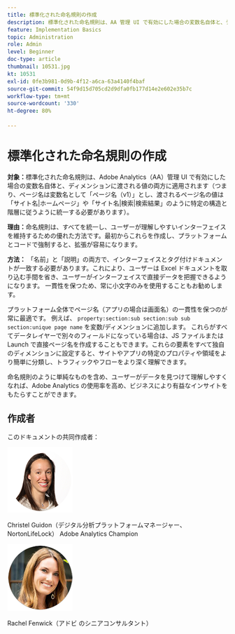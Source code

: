 ```yaml
---
title: 標準化された命名規則の作成
description: 標準化された命名規則は、AA 管理 UI で有効にした場合の変数名自体と、ディメンションに渡される値の両方に適用されます。
feature: Implementation Basics
topic: Administration
role: Admin
level: Beginner
doc-type: article
thumbnail: 10531.jpg
kt: 10531
exl-id: 0fe3b981-0d9b-4f12-a6ca-63a4140f4baf
source-git-commit: 54f9d15d705cd2d9dfa0fb177d14e2e602e35b7c
workflow-type: tm+mt
source-wordcount: '330'
ht-degree: 80%

---
```


# 標準化された命名規則の作成

**対象：**&#x200B;標準化された命名規則は、Adobe Analytics（AA）管理 UI で有効にした場合の変数名自体と、ディメンションに渡される値の両方に適用されます（つまり、ページ名は変数名として「ページ名（v1）」とし、渡されるページ名の値は「サイト名|ホームページ」や「サイト名|検索|検索結果」のように特定の構造と階層に従うように統一する必要があります）。

**理由：**&#x200B;命名規則は、すべてを統一し、ユーザーが理解しやすいインターフェイスを維持するための優れた方法です。最初からこれらを作成し、プラットフォームとコードで強制すると、拡張が容易になります。

**方法：** 「名前」と「説明」の両方で、インターフェイスとタグ付けドキュメントが一致する必要があります。これにより、ユーザーは Excel ドキュメントを取り込む手間を省き、ユーザーがインターフェイスで直接データを把握できるようになります。 一貫性を保つため、常に小文字のみを使用することもお勧めします。

プラットフォーム全体でページ名（アプリの場合は画面名）の一貫性を保つのが常に最適です。 例えば、 `property:section:sub section:sub sub section:unique page name` を変数/ディメンションに追加します。 これらがすべてデータレイヤーで別々のフィールドになっている場合は、JS ファイルまたは Launch で直接ページ名を作成することもできます。これらの要素をすべて独自のディメンションに設定すると、サイトやアプリの特定のプロパティや領域をより簡単に分類し、トラフィックやフローをより深く理解できます。

命名規則のように単純なものを含め、ユーザーがデータを見つけて理解しやすくなれば、Adobe Analytics の使用率を高め、ビジネスにより有益なインサイトをもたらすことができます。

## 作成者

このドキュメントの共同作成者：

![Christel Guidon](assets/Christel-Headshot-150.png)

Christel Guidon（デジタル分析プラットフォームマネージャー、NortonLifeLock）
Adobe Analytics Champion

![Rachel Fenwick](assets/Rachel-Fenwick-150.png)

Rachel Fenwick（アドビ のシニアコンサルタント）
